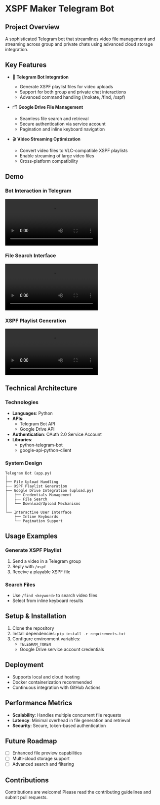 # XSPF Maker Telegram Bot

## Project Overview

A sophisticated Telegram bot that streamlines video file management and streaming across group and private chats using advanced cloud storage integration.

## Key Features

- 🤖 **Telegram Bot Integration**
  - Generate XSPF playlist files for video uploads
  - Support for both group and private chat interactions
  - Advanced command handling (/nokate, /find, /xspf)

- 🗂️ **Google Drive File Management**
  - Seamless file search and retrieval
  - Secure authentication via service account
  - Pagination and inline keyboard navigation

- 🎬 **Video Streaming Optimization**
  - Convert video files to VLC-compatible XSPF playlists
  - Enable streaming of large video files
  - Cross-platform compatibility

## Demo

### Bot Interaction in Telegram
<video controls src="screenshots\1.mp4" title="Title"></video>

### File Search Interface
<video controls src="screenshots\2.mp4" title="Title"></video>

### XSPF Playlist Generation
<video controls src="screenshots\3.mp4" title="Title"></video>


## Technical Architecture

### Technologies
- **Languages**: Python
- **APIs**: 
  - Telegram Bot API
  - Google Drive API
- **Authentication**: OAuth 2.0 Service Account
- **Libraries**: 
  - python-telegram-bot
  - google-api-python-client

### System Design
```
Telegram Bot (app.py)
│
├── File Upload Handling
├── XSPF Playlist Generation
├── Google Drive Integration (upload.py)
│   ├── Credentials Management
│   ├── File Search
│   └── Download/Upload Mechanisms
│
└── Interactive User Interface
    ├── Inline Keyboards
    └── Pagination Support
```

## Usage Examples

### Generate XSPF Playlist
1. Send a video in a Telegram group
2. Reply with `/xspf`
3. Receive a playable XSPF file

### Search Files
- Use `/find <keyword>` to search video files
- Select from inline keyboard results

## Setup & Installation

1. Clone the repository
2. Install dependencies: `pip install -r requirements.txt`
3. Configure environment variables:
   - `TELEGRAM_TOKEN`
   - Google Drive service account credentials

## Deployment

- Supports local and cloud hosting
- Docker containerization recommended
- Continuous integration with GitHub Actions

## Performance Metrics

- **Scalability**: Handles multiple concurrent file requests
- **Latency**: Minimal overhead in file generation and retrieval
- **Security**: Secure, token-based authentication

## Future Roadmap

- [ ] Enhanced file preview capabilities
- [ ] Multi-cloud storage support
- [ ] Advanced search and filtering

## Contributions

Contributions are welcome! Please read the contributing guidelines and submit pull requests.